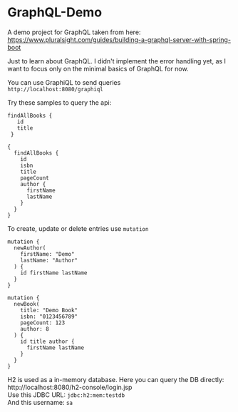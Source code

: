 # GraphQL-Demo
A demo project for GraphQL taken from here:  
https://www.pluralsight.com/guides/building-a-graphql-server-with-spring-boot

Just to learn about GraphQL. I didn't implement the error handling yet, as I want to focus only on the minimal basics of GraphQL for now.

You can use GraphiQL to send queries  
`http://localhost:8080/graphiql`

Try these samples to query the api:  
```
findAllBooks {
   id
   title
 }
```

```
{
  findAllBooks {
    id
    isbn
    title
    pageCount
    author {
      firstName
      lastName
    }
  }
}
```

To create, update or delete entries use `mutation`
```
mutation {
  newAuthor(
    firstName: "Demo"
    lastName: "Author"
  ) {
    id firstName lastName
  }
}
```
```
mutation {
  newBook(
    title: "Demo Book"
    isbn: "0123456789"
    pageCount: 123
    author: 8
  ) {
    id title author {
      firstName lastName
    }
  }
}
```

H2 is used as a in-memory database. Here you can query the DB directly:  
http://localhost:8080/h2-console/login.jsp  
Use this JDBC URL: `jdbc:h2:mem:testdb`  
And this username: `sa`  
